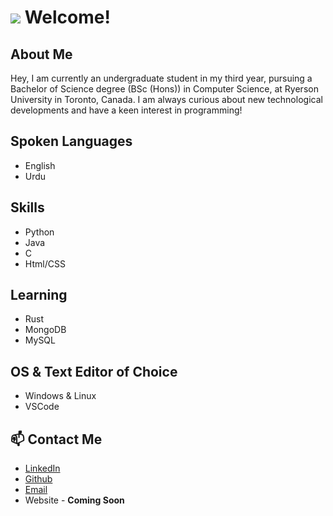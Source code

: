 # <img src="https://user-images.githubusercontent.com/12051517/117529638-9722bc00-afa6-11eb-916a-b9c3ed504f80.png"> Welcome!

## About Me
<p>
  Hey, I am currently an undergraduate student in my third year, pursuing a Bachelor of Science degree (BSc (Hons)) in Computer Science, at Ryerson University in Toronto, Canada. 
  I am always curious about new technological developments and have a keen interest in programming!
</p>

## Spoken Languages
* English
* Urdu

## Skills
* Python
* Java
* C
* Html/CSS

## Learning
* Rust
* MongoDB
* MySQL

## OS & Text Editor of Choice
* Windows & Linux
* VSCode

## 📫 Contact Me
* [LinkedIn](https://www.linkedin.com/in/mnabeelasim)
* [Github](https://github.com/Noobeel)
* [Email](mailto:nabeelasim0250@gmail.com)
* Website - **Coming Soon**
